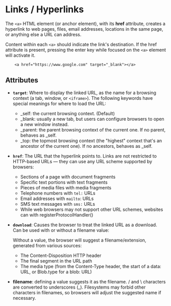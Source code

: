 # Links / Hyperlinks

The ``<a>`` HTML element (or anchor element), with its **href** attribute, creates a hyperlink to web pages, files, email addresses, locations in the same page, or anything else a URL can address.

Content within each ``<a>`` should indicate the link's destination. If the href attribute is present, pressing the enter key while focused on the ``<a>`` element will activate it.

```
    <a href="https://www.google.com" target="_blank"></a>
```
## Attributes

* **```target```**: Where to display the linked URL, as the name for a browsing context (a tab, window, or ```<iframe>```). The following keywords have special meanings for where to load the URL:

    * _self: the current browsing context. (Default)
    * _blank: usually a new tab, but users can configure browsers to open a new window instead.
    * _parent: the parent browsing context of the current one. If no parent, behaves as _self.
    * _top: the topmost browsing context (the "highest" context that's an ancestor of the current one). If no ancestors, behaves as _self.

* **```href```**: The URL that the hyperlink points to. Links are not restricted to HTTP-based URLs — they can use any URL scheme supported by browsers:
    * Sections of a page with document fragments
    * Specific text portions with text fragments
    * Pieces of media files with media fragments
    * Telephone numbers with ``tel:`` URLs
    * Email addresses with ``mailto``: URLs
    * SMS text messages with ``sms:`` URLs
    * While web browsers may not support other URL schemes, websites can with registerProtocolHandler()

* **```download```**: Causes the browser to treat the linked URL as a download. Can be used with or without a filename value:

    Without a value, the browser will suggest a filename/extension, generated from various sources:
    * The Content-Disposition HTTP header
    * The final segment in the URL path
    * The media type (from the Content-Type header, the start of a data: URL, or Blob.type for a blob: URL)

* **filename**: defining a value suggests it as the filename. / and \ characters are converted to underscores (_). Filesystems may forbid other characters in filenames, so browsers will adjust the suggested name if necessary.